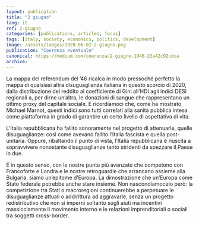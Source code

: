 ```yaml
---
layout: publication
title: "2 giugno"
lang: it
ref: 2-giugno
categories: [publications, articles, focus]
tags: [italy, society, economics, politics, development]
image: /assets/images/2020-06-02-2-giugno.png
publication: "Coerenza eventuale"
canonical: https://medium.com/coerenza/2-giugno-1946-23a42c92cdca
archive:
---
```


La mappa del referendum del ’46 ricalca in modo pressoché perfetto la mappa di qualsiasi altra disuguaglianza italiana in questo scorcio di 2020, dalla distribuzione del reddito al coefficiente di Gini all’HDI agli indici DESI regionali a, per dirne un’altra, le donazioni di sangue che rappresentano un ottimo proxy del capitale sociale. E ricordiamoci che, come ha mostrato Michael Marnot, questi indici sono tutti correlati alla sanità pubblica intesa come piattaforma in grado di garantire un certo livello di aspettativa di vita.

L’Italia repubblicana ha fallito sonoramente nel progetto di attenuarle, quelle disuguaglianze: così come avevano fallito l’Italia fascista e quella post-unitaria. Oppure, ribaltando il punto di vista, l’Italia repubblicana è riuscita a sopravvivere nonostante disuguaglianze tanto stridenti da spezzare il Paese in due.

E in questo senso, con le nostre punte più avanzate che competono con Francoforte e Londra e le nostre retroguardie che arrancano assieme alla Bulgaria, siamo un’epitome d’Europa. La dimostrazione che un’Europa come Stato federale potrebbe anche stare insieme. Non nascondiamocelo però: la competizione tra Stati o macroregioni continuerebbe a perpetuare le disuguaglianze attuali o addirittura ad aggravarle, senza un progetto redistributivo che non si imperni soltanto sugli aiuti ma incentivi massicciamente il movimento interno e le relazioni imprenditoriali o sociali tra soggetti cross-border.

